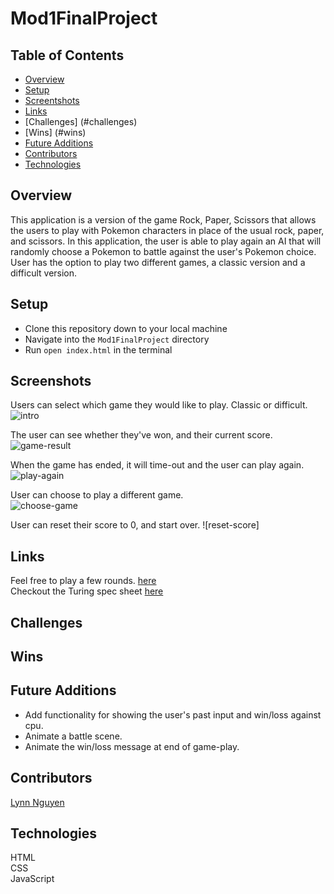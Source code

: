 # Mod1FinalProject
## Table of Contents
- [Overview](#overview)
- [Setup](#setup)
- [Screentshots](#screenshots)
- [Links](#links)
- [Challenges] (#challenges)
- [Wins] (#wins)
- [Future Additions](#future-additions)
- [Contributors](#contributors)
- [Technologies](#technologies)


## Overview

This application is a version of the game Rock, Paper, Scissors that allows the users to play with Pokemon characters in place of the usual rock, paper, and scissors. In this application, the user is able to play again an AI that will randomly choose a Pokemon to battle against the user's Pokemon choice. User has the option to play two different games, a classic version and a difficult version. 

## Setup
  
- Clone this repository down to your local machine
- Navigate into the `Mod1FinalProject` directory
- Run `open index.html` in the terminal
   
## Screenshots  
Users can select which game they would like to play. Classic or difficult.   
![intro]()  

   
The user can see whether they've won, and their current score.    
![game-result]()
  

When the game has ended, it will time-out and the user can play again. 
![play-again]()

User can choose to play a different game.   
![choose-game]()

User can reset their score to 0, and start over. 
![reset-score]

## Links
Feel free to play a few rounds. [here](https://github.com/Alynn022/Mod1FinalProject)  
Checkout the Turing spec sheet [here](https://frontend.turing.edu/projects/module-1/rock-paper-scissors-solo.html)

## Challenges 

## Wins 
  
## Future Additions
- Add functionality for showing the user's past input and win/loss against cpu.  
- Animate a battle scene.   
- Animate the win/loss message at end of game-play. 

## Contributors  
[Lynn Nguyen](https://github.com/Alynn022)  
   
## Technologies
HTML  
CSS  
JavaScript
